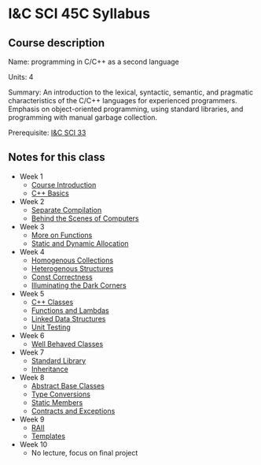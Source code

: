 # I&C SCI 45C Syllabus

## Course description

Name: programming in C/C++ as a second language

Units: 4

Summary: An introduction to the lexical, syntactic, semantic, and pragmatic characteristics of the C/C++ languages for experienced programmers. Emphasis on object-oriented programming, using standard libraries, and programming with manual garbage collection.

Prerequisite: [I&C SCI 33](../../spring-2020/ics-33/syllabus.md)

## Notes for this class

- Week 1
    - [Course Introduction](./week1/course-intro.md)
    - [C++ Basics](./week1/language-basics.md)
- Week 2
    - [Separate Compilation](./week2/separate-compilation.md)
    - [Behind the Scenes of Computers](./week2/behind-the-scenes.md)
- Week 3
    - [More on Functions](./week3/more-functions.md)
    - [Static and Dynamic Allocation](./week3/allocation.md)
- Week 4
    - [Homogenous Collections](./week4/homogenous-collections.md)
    - [Heterogenous Structures](./week4/heterogenous-structures.md)
    - [Const Correctness](./week4/const-correctness.md)
    - [Illuminating the Dark Corners](./week4/dark-corners.md)
- Week 5
    - [C++ Classes](./week5/classes.md)
    - [Functions and Lambdas](./week5/functions-and-lambdas.md)
    - [Linked Data Structures](./week5/linked-data-structures.md)
    - [Unit Testing](./week5/unit-testing.md)
- Week 6
    - [Well Behaved Classes](./week6/well-behaved-classes.md)
- Week 7
    - [Standard Library](./week7/standard-library.md)
    - [Inheritance](./week7/inheritance.md)
- Week 8
    - [Abstract Base Classes](./week8/abstract-base-classes.md)
    - [Type Conversions](./week8/type-conversions.md)
    - [Static Members](./week8/static-members.md)
    - [Contracts and Exceptions](./week8/contracts-and-exceptions.md)
- Week 9
    - [RAII](./week9/raii.md)
    - [Templates](./week9/templates.md)
- Week 10
    - No lecture, focus on final project